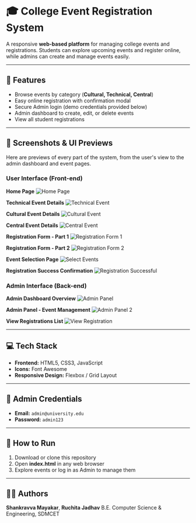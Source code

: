 # 🎓 College Event Registration System

A responsive **web-based platform** for managing college events and registrations. Students can explore upcoming events and register online, while admins can create and manage events easily.

---



## 🌟 Features
- Browse events by category (**Cultural, Technical, Central**)
- Easy online registration with confirmation modal
- Secure Admin login (demo credentials provided below)
- Admin dashboard to create, edit, or delete events
- View all student registrations

---

## 📸 Screenshots & UI Previews

Here are previews of every part of the system, from the user's view to the admin dashboard and event pages.

### User Interface (Front-end)

**Home Page**
![Home Page](home.png)

**Technical Event Details**
![Technical Event](Technical%20Event.png)

**Cultural Event Details**
![Cultural Event](cultural%20event.png)

**Central Event Details**
![Central Event](central%20event.png)

**Registration Form - Part 1**
![Registration Form 1](registration%20form1.png)

**Registration Form - Part 2**
![Registration Form 2](registration%20form2.png)

**Event Selection Page**
![Select Events](Select%20events.png)

**Registration Success Confirmation**
![Registration Successful](registration%20seccessful.png)

### Admin Interface (Back-end)

**Admin Dashboard Overview**
![Admin Panel](admin%20panel.png)

**Admin Panel - Event Management**
![Admin Panel 2](admin%20panel2.png)

**View Registrations List**
![View Registration](view%20registration.png)

---

## 💻 Tech Stack
- **Frontend:** HTML5, CSS3, JavaScript
- **Icons:** Font Awesome
- **Responsive Design:** Flexbox / Grid Layout

---

## 🔑 Admin Credentials
- **Email:** `admin@university.edu`
- **Password:** `admin123`

---

## 🚀 How to Run
1. Download or clone this repository
2. Open **index.html** in any web browser
3. Explore events or log in as Admin to manage them

---

## 👩‍💻 Authors
**Shankravva Mayakar**, **Ruchita Jadhav**
B.E. Computer Science & Engineering, SDMCET
